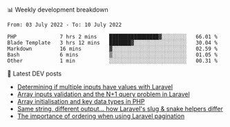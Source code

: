 📊 Weekly development breakdown
<!--START_SECTION:waka-->

```text
From: 03 July 2022 - To: 10 July 2022

PHP              7 hrs 2 mins    ████████████████▓░░░░░░░░   66.01 %
Blade Template   3 hrs 12 mins   ███████▓░░░░░░░░░░░░░░░░░   30.04 %
Markdown         16 mins         ▓░░░░░░░░░░░░░░░░░░░░░░░░   02.59 %
Bash             6 mins          ▒░░░░░░░░░░░░░░░░░░░░░░░░   01.05 %
Other            1 min           ░░░░░░░░░░░░░░░░░░░░░░░░░   00.31 %
```

<!--END_SECTION:waka-->

📕 Latest DEV posts
<!-- BLOG-POST-LIST:START -->
- [Determining if multiple inputs have values with Laravel](https://dev.to/michaelvickersuk/determining-if-multiple-inputs-have-values-with-laravel-km6)
- [Array inputs validation and the N+1 query problem in Laravel](https://dev.to/michaelvickersuk/array-inputs-validation-and-the-n1-query-problem-in-laravel-2agb)
- [Array initialisation and key data types in PHP](https://dev.to/michaelvickersuk/array-initialisation-and-key-data-types-in-php-1e5b)
- [Same string, different output... how Laravel&#39;s slug &amp; snake helpers differ](https://dev.to/michaelvickersuk/same-string-different-output-how-laravels-slug-snake-helpers-differ-1ccj)
- [The importance of ordering when using Laravel pagination](https://dev.to/michaelvickersuk/the-importance-of-ordering-when-using-laravel-pagination-1e37)
<!-- BLOG-POST-LIST:END -->
